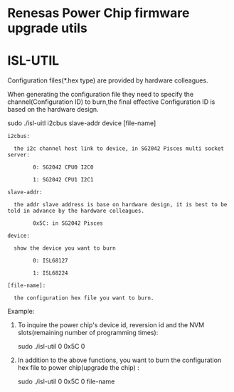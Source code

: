 # Renesas Power Chip firmware upgrade utils
# ISL-UTIL

Configuration files(*.hex type) are provided by hardware colleagues. 


When generating the configuration file they need to specify the channel(Configuration ID) to burn,the final effective Configuration ID is based on the hardware design.


sudo ./isl-uitl i2cbus slave-addr device [file-name]

    i2cbus: 
    
      the i2c channel host link to device, in SG2042 Pisces multi socket server:
      
            0: SG2042 CPU0 I2C0
            
            1: SG2042 CPU1 I2C1
    
    slave-addr:
     
      the addr slave address is base on hardware design, it is best to be told in advance by the hardware colleagues.
            
            0x5C: in SG2042 Pisces
    
    device:
    
      show the device you want to burn
      
            0: ISL68127
            
            1: ISL68224
    
    [file-name]: 
      
      the configuration hex file you want to burn.

Example:
  1. To inquire the power chip's device id, reversion id and the NVM slots(remaining number of programming times):

       sudo ./isl-util 0 0x5C 0

  2. In addition to the above functions, you want to burn the configuration hex file to power chip(upgrade the chip) :

       sudo ./isl-util 0 0x5C 0 file-name
    
